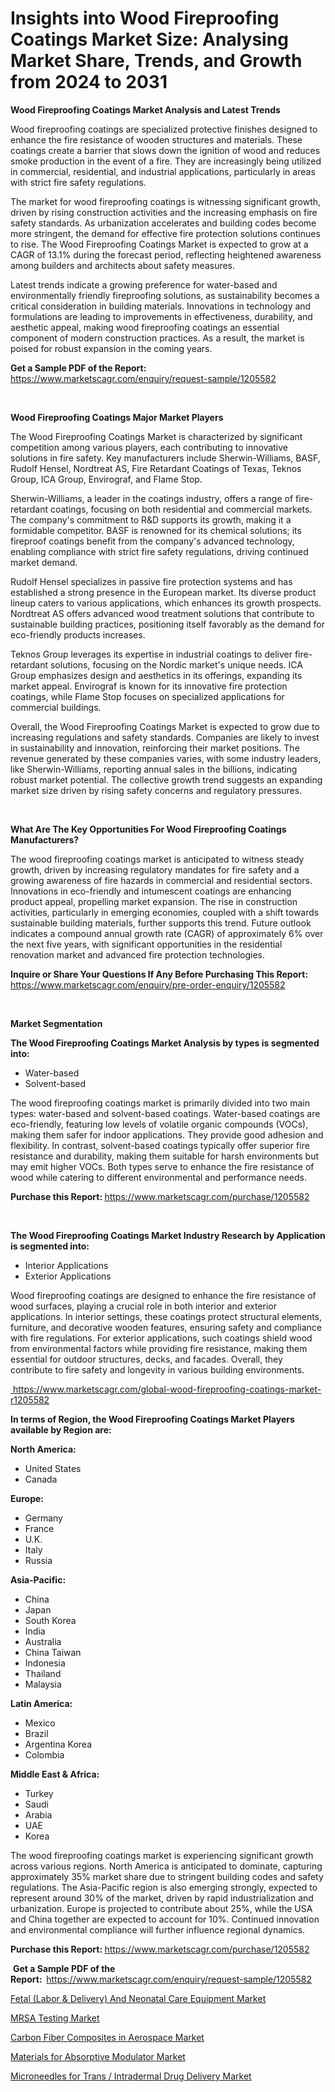 <p><h1>Insights into Wood Fireproofing Coatings Market Size: Analysing Market Share, Trends, and Growth from 2024 to 2031</h1></p><p><strong>Wood Fireproofing Coatings Market Analysis and Latest Trends</strong></p>
<p><p>Wood fireproofing coatings are specialized protective finishes designed to enhance the fire resistance of wooden structures and materials. These coatings create a barrier that slows down the ignition of wood and reduces smoke production in the event of a fire. They are increasingly being utilized in commercial, residential, and industrial applications, particularly in areas with strict fire safety regulations.</p><p>The market for wood fireproofing coatings is witnessing significant growth, driven by rising construction activities and the increasing emphasis on fire safety standards. As urbanization accelerates and building codes become more stringent, the demand for effective fire protection solutions continues to rise. The Wood Fireproofing Coatings Market is expected to grow at a CAGR of 13.1% during the forecast period, reflecting heightened awareness among builders and architects about safety measures.</p><p>Latest trends indicate a growing preference for water-based and environmentally friendly fireproofing solutions, as sustainability becomes a critical consideration in building materials. Innovations in technology and formulations are leading to improvements in effectiveness, durability, and aesthetic appeal, making wood fireproofing coatings an essential component of modern construction practices. As a result, the market is poised for robust expansion in the coming years.</p></p>
<p><strong>Get a Sample PDF of the Report:&nbsp;</strong> <a href="https://www.marketscagr.com/enquiry/request-sample/1205582?utm_campaign=1179&utm_medium=2&utm_source=Github&utm_content=ia&utm_term=16102024&utm_id=wood-fireproofing-coatings">https://www.marketscagr.com/enquiry/request-sample/1205582</a></p>
<p>&nbsp;</p>
<p><strong>Wood Fireproofing Coatings Major Market Players</strong></p>
<p><p>The Wood Fireproofing Coatings Market is characterized by significant competition among various players, each contributing to innovative solutions in fire safety. Key manufacturers include Sherwin-Williams, BASF, Rudolf Hensel, Nordtreat AS, Fire Retardant Coatings of Texas, Teknos Group, ICA Group, Envirograf, and Flame Stop.</p><p>Sherwin-Williams, a leader in the coatings industry, offers a range of fire-retardant coatings, focusing on both residential and commercial markets. The company's commitment to R&D supports its growth, making it a formidable competitor. BASF is renowned for its chemical solutions; its fireproof coatings benefit from the company's advanced technology, enabling compliance with strict fire safety regulations, driving continued market demand.</p><p>Rudolf Hensel specializes in passive fire protection systems and has established a strong presence in the European market. Its diverse product lineup caters to various applications, which enhances its growth prospects. Nordtreat AS offers advanced wood treatment solutions that contribute to sustainable building practices, positioning itself favorably as the demand for eco-friendly products increases.</p><p>Teknos Group leverages its expertise in industrial coatings to deliver fire-retardant solutions, focusing on the Nordic market's unique needs. ICA Group emphasizes design and aesthetics in its offerings, expanding its market appeal. Envirograf is known for its innovative fire protection coatings, while Flame Stop focuses on specialized applications for commercial buildings.</p><p>Overall, the Wood Fireproofing Coatings Market is expected to grow due to increasing regulations and safety standards. Companies are likely to invest in sustainability and innovation, reinforcing their market positions. The revenue generated by these companies varies, with some industry leaders, like Sherwin-Williams, reporting annual sales in the billions, indicating robust market potential. The collective growth trend suggests an expanding market size driven by rising safety concerns and regulatory pressures.</p></p>
<p>&nbsp;</p>
<p><strong>What Are The Key Opportunities For Wood Fireproofing Coatings Manufacturers?</strong></p>
<p><p>The wood fireproofing coatings market is anticipated to witness steady growth, driven by increasing regulatory mandates for fire safety and a growing awareness of fire hazards in commercial and residential sectors. Innovations in eco-friendly and intumescent coatings are enhancing product appeal, propelling market expansion. The rise in construction activities, particularly in emerging economies, coupled with a shift towards sustainable building materials, further supports this trend. Future outlook indicates a compound annual growth rate (CAGR) of approximately 6% over the next five years, with significant opportunities in the residential renovation market and advanced fire protection technologies.</p></p>
<p><strong>Inquire or Share Your Questions If Any Before Purchasing This Report:</strong> <a href="https://www.marketscagr.com/enquiry/pre-order-enquiry/1205582?utm_campaign=1179&utm_medium=2&utm_source=Github&utm_content=ia&utm_term=16102024&utm_id=wood-fireproofing-coatings">https://www.marketscagr.com/enquiry/pre-order-enquiry/1205582</a></p>
<p>&nbsp;</p>
<p><strong>Market Segmentation</strong></p>
<p><strong>The Wood Fireproofing Coatings Market Analysis by types is segmented into:</strong></p>
<p><ul><li>Water-based</li><li>Solvent-based</li></ul></p>
<p><p>The wood fireproofing coatings market is primarily divided into two main types: water-based and solvent-based coatings. Water-based coatings are eco-friendly, featuring low levels of volatile organic compounds (VOCs), making them safer for indoor applications. They provide good adhesion and flexibility. In contrast, solvent-based coatings typically offer superior fire resistance and durability, making them suitable for harsh environments but may emit higher VOCs. Both types serve to enhance the fire resistance of wood while catering to different environmental and performance needs.</p></p>
<p><strong>Purchase this Report:&nbsp;</strong><a href="https://www.marketscagr.com/purchase/1205582?utm_campaign=1179&utm_medium=2&utm_source=Github&utm_content=ia&utm_term=16102024&utm_id=wood-fireproofing-coatings">https://www.marketscagr.com/purchase/1205582</a></p>
<p>&nbsp;</p>
<p><strong>The Wood Fireproofing Coatings Market Industry Research by Application is segmented into:</strong></p>
<p><ul><li>Interior Applications</li><li>Exterior Applications</li></ul></p>
<p><p>Wood fireproofing coatings are designed to enhance the fire resistance of wood surfaces, playing a crucial role in both interior and exterior applications. In interior settings, these coatings protect structural elements, furniture, and decorative wooden features, ensuring safety and compliance with fire regulations. For exterior applications, such coatings shield wood from environmental factors while providing fire resistance, making them essential for outdoor structures, decks, and facades. Overall, they contribute to fire safety and longevity in various building environments.</p></p>
<p><a href="https://www.marketscagr.com/global-wood-fireproofing-coatings-market-r1205582?utm_campaign=1179&utm_medium=2&utm_source=Github&utm_content=ia&utm_term=16102024&utm_id=wood-fireproofing-coatings">&nbsp;https://www.marketscagr.com/global-wood-fireproofing-coatings-market-r1205582</a></p>
<p><strong>In terms of Region, the Wood Fireproofing Coatings Market Players available by Region are:</strong></p>
<p>
    <p> <strong> North America: </strong>
        <ul>
            <li>United States</li>
            <li>Canada</li>
        </ul>
        </p> 
    <p> <strong> Europe: </strong>
        <ul>
            <li>Germany</li>
            <li>France</li>
            <li>U.K.</li>
            <li>Italy</li>
            <li>Russia</li>
        </ul>
        </p> 
    <p> <strong> Asia-Pacific: </strong>
        <ul>
            <li>China</li>
            <li>Japan</li>
            <li>South Korea</li>
            <li>India</li>
            <li>Australia</li>
            <li>China Taiwan</li>
            <li>Indonesia</li>
            <li>Thailand</li>
            <li>Malaysia</li>
        </ul>
        </p> 
    <p> <strong> Latin America: </strong>
        <ul>
            <li>Mexico</li>
            <li>Brazil</li>
            <li>Argentina Korea</li>
            <li>Colombia</li>
        </ul>
        </p> 
    <p> <strong> Middle East & Africa: </strong>
        <ul>
            <li>Turkey</li>
            <li>Saudi</li>
            <li>Arabia</li>
            <li>UAE</li>
            <li>Korea</li>
        </ul>
    </p>
    </p>
<p><p>The wood fireproofing coatings market is experiencing significant growth across various regions. North America is anticipated to dominate, capturing approximately 35% market share due to stringent building codes and safety regulations. The Asia-Pacific region is also emerging strongly, expected to represent around 30% of the market, driven by rapid industrialization and urbanization. Europe is projected to contribute about 25%, while the USA and China together are expected to account for 10%. Continued innovation and environmental compliance will further influence regional dynamics.</p></p>
<p><strong>Purchase this Report: </strong><a href="https://www.marketscagr.com/purchase/1205582?utm_campaign=1179&utm_medium=2&utm_source=Github&utm_content=ia&utm_term=16102024&utm_id=wood-fireproofing-coatings">https://www.marketscagr.com/purchase/1205582</a></p>
<p>&nbsp;<strong>Get a Sample PDF of the Report:&nbsp;&nbsp;</strong><a href="https://www.marketscagr.com/enquiry/request-sample/1205582?utm_campaign=1179&utm_medium=2&utm_source=Github&utm_content=ia&utm_term=16102024&utm_id=wood-fireproofing-coatings">https://www.marketscagr.com/enquiry/request-sample/1205582</a></p>
<p><strong></strong></p>
<p><p><a href="https://www.linkedin.com/pulse/disruption-innovation-fetal-labor-delivery-neonatal-care-equipment-juupe?trk=public_post_embed_feed-article-content&utm_campaign=1179&utm_medium=2&utm_source=Github&utm_content=ia&utm_term=16102024&utm_id=wood-fireproofing-coatings">Fetal (Labor & Delivery) And Neonatal Care Equipment Market</a></p><p><a href="https://www.linkedin.com/pulse/mrsa-testing-sector-surge-52-growth-roadmap-2031-resource-insight-gx3ze?trk=public_post_embed_feed-article-content&utm_campaign=1179&utm_medium=2&utm_source=Github&utm_content=ia&utm_term=16102024&utm_id=wood-fireproofing-coatings">MRSA Testing Market</a></p><p><a href="https://github.com/terisalmg/Market-Research-Report-List-1/blob/main/carbon-fiber-composites-in-aerospace-market.md?utm_campaign=1179&utm_medium=2&utm_source=Github&utm_content=ia&utm_term=16102024&utm_id=wood-fireproofing-coatings">Carbon Fiber Composites in Aerospace Market</a></p><p><a href="https://github.com/destinybqdicha/Market-Research-Report-List-1/blob/main/materials-for-absorptive-modulator-market.md?utm_campaign=1179&utm_medium=2&utm_source=Github&utm_content=ia&utm_term=16102024&utm_id=wood-fireproofing-coatings">Materials for Absorptive Modulator Market</a></p><p><a href="https://www.linkedin.com/pulse/digital-transformation-microneedles-trans-intradermal-drug-huqde?trk=public_post_embed_feed-article-content&utm_campaign=1179&utm_medium=2&utm_source=Github&utm_content=ia&utm_term=16102024&utm_id=wood-fireproofing-coatings">Microneedles for Trans / Intradermal Drug Delivery Market</a></p></p>